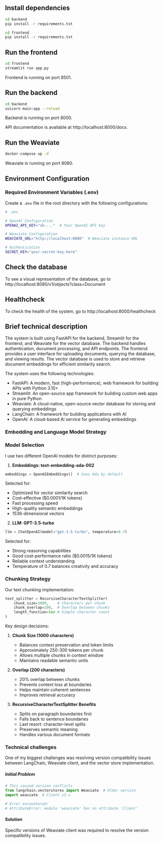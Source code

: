## Install dependencies

```bash
cd backend
pip install -r requirements.txt
```

```bash
cd frontend
pip install -r requirements.txt
```

## Run the frontend

```bash
cd frontend
streamlit run app.py
```

Frontend is running on port 8501.

## Run the backend

```bash
cd backend
uvicorn main:app --reload
```

Backend is running on port 8000.

API documentation is available at http://localhost:8000/docs.

## Run the Weaviate

```bash
docker-compose up -d
```

Weaviate is running on port 8080.

## Environment Configuration

### Required Environment Variables (.env)

Create a `.env` file in the root directory with the following configurations:

```bash
# .env

# OpenAI Configuration
OPENAI_API_KEY="sk-..."  # Your OpenAI API key

# Weaviate Configuration
WEAVIATE_URL="http://localhost:8080"  # Weaviate instance URL

# Authentication
SECRET_KEY="your-secret-key-here" 
```

## Check the database

To see a visual representation of the database, go to http://localhost:8080/v1/objects?class=Document

## Healthcheck

To check the health of the system, go to http://localhost:8000/healthcheck

## Brief technical description

The system is built using FastAPI for the backend, Streamlit for the frontend, and Weaviate for the vector database. The backend handles authentication, document processing, and API endpoints. The frontend provides a user interface for uploading documents, querying the database, and viewing results. The vector database is used to store and retrieve document embeddings for efficient similarity search.

The system uses the following technologies:

- FastAPI: A modern, fast (high-performance), web framework for building APIs with Python 3.10+
- Streamlit: An open-source app framework for building custom web apps in pure Python
- Weaviate: A cloud-native, open-source vector database for storing and querying embeddings
- LangChain: A framework for building applications with AI
- OpenAI: A cloud-based AI service for generating embeddings

### Embedding and Language Model Strategy

### Model Selection
I use two different OpenAI models for distinct purposes:

1. **Embeddings: text-embedding-ada-002**
```python
embeddings = OpenAIEmbeddings()  # Uses Ada by default
```
Selected for:
- Optimized for vector similarity search
- Cost-effective ($0.0001/1K tokens)
- Fast processing speed
- High-quality semantic embeddings
- 1536-dimensional vectors

2. **LLM: GPT-3.5-turbo**
```python
llm = ChatOpenAI(model="gpt-3.5-turbo", temperature=0.7)
```
Selected for:
- Strong reasoning capabilities
- Good cost-performance ratio ($0.0015/1K tokens)
- Reliable context understanding
- Temperature of 0.7 balances creativity and accuracy

### Chunking Strategy

Our text chunking implementation:
```python
text_splitter = RecursiveCharacterTextSplitter(
    chunk_size=1000,    # Characters per chunk
    chunk_overlap=200,  # Overlap between chunks
    length_function=len # Simple character count
)
```

Key design decisions:

1. **Chunk Size (1000 characters)**
   - Balances context preservation and token limits
   - Approximately 250-300 tokens per chunk
   - Allows multiple chunks in context window
   - Maintains readable semantic units

2. **Overlap (200 characters)**
   - 20% overlap between chunks
   - Prevents context loss at boundaries
   - Helps maintain coherent sentences
   - Improves retrieval accuracy

3. **RecursiveCharacterTextSplitter Benefits**
   - Splits on paragraph boundaries first
   - Falls back to sentence boundaries
   - Last resort: character-level splits
   - Preserves semantic meaning
   - Handles various document formats

### Technical challenges

One of my biggest challenges was resolving version compatibility issues between LangChain, Weaviate client, and the vector store implementation.

##### Initial Problem
```python
# This caused version conflicts
from langchain.vectorstores import Weaviate  # Older version
import weaviate  # Client v3.x

# Error encountered:
# AttributeError: module 'weaviate' has no attribute 'Client'
```

#### Solution
Specific versions of Weaviate client was required to resolve the version compatibility issues.




